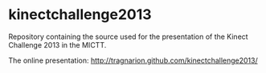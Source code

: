 kinectchallenge2013
===================

Repository containing the source used for the presentation of the Kinect Challenge 2013 in the MICTT.

The online presentation: http://tragnarion.github.com/kinectchallenge2013/
